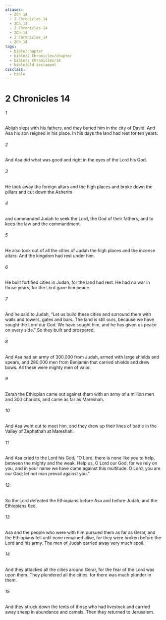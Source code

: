```yaml
---
aliases:
  - 2Ch 14
  - 2 Chronicles.14
  - 2Ch.14
  - 2 Chronicles-14
  - 2Ch-14
  - 2 Chronicles_14
  - 2Ch_14
tags:
  - bible/chapter
  - bible/2 Chronicles/chapter
  - bible/2 Chronicles/14
  - bible/old testament
cssclass:
  - bible
---
```


# 2 Chronicles 14

###### 1
Abijah slept with his fathers, and they buried him in the city of David. And Asa his son reigned in his place. In his days the land had rest for ten years.
###### 2
And Asa did what was good and right in the eyes of the Lord his God.
###### 3
He took away the foreign altars and the high places and broke down the pillars and cut down the Asherim
###### 4
and commanded Judah to seek the Lord, the God of their fathers, and to keep the law and the commandment.
###### 5
He also took out of all the cities of Judah the high places and the incense altars. And the kingdom had rest under him.
###### 6
He built fortified cities in Judah, for the land had rest. He had no war in those years, for the Lord gave him peace.
###### 7
And he said to Judah, “Let us build these cities and surround them with walls and towers, gates and bars. The land is still ours, because we have sought the Lord our God. We have sought him, and he has given us peace on every side.” So they built and prospered.
###### 8
And Asa had an army of 300,000 from Judah, armed with large shields and spears, and 280,000 men from Benjamin that carried shields and drew bows. All these were mighty men of valor.
###### 9
Zerah the Ethiopian came out against them with an army of a million men and 300 chariots, and came as far as Mareshah.
###### 10
And Asa went out to meet him, and they drew up their lines of battle in the Valley of Zephathah at Mareshah.
###### 11
And Asa cried to the Lord his God, “O Lord, there is none like you to help, between the mighty and the weak. Help us, O Lord our God, for we rely on you, and in your name we have come against this multitude. O Lord, you are our God; let not man prevail against you.”
###### 12
So the Lord defeated the Ethiopians before Asa and before Judah, and the Ethiopians fled.
###### 13
Asa and the people who were with him pursued them as far as Gerar, and the Ethiopians fell until none remained alive, for they were broken before the Lord and his army. The men of Judah carried away very much spoil.
###### 14
And they attacked all the cities around Gerar, for the fear of the Lord was upon them. They plundered all the cities, for there was much plunder in them.
###### 15
And they struck down the tents of those who had livestock and carried away sheep in abundance and camels. Then they returned to Jerusalem.


